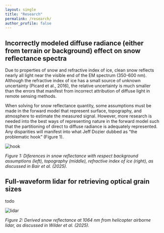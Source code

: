 ```yaml
---
layout: single
title: "Research"
permalink: /research/
author_profile: false
---
```


## Incorrectly modeled diffuse radiance (either from terrain or background) effect on snow reflectance spectra

Due to properties of snow and refractive index of ice, clean snow reflects nearly all light near the visible end of the EM spectrum (350-600 nm). Although the refractive index of ice has a small source of unknown uncertainty (Picard et al., 2016), the relative uncertainty is much smaller than the errors that manifest from incorrect attribution of diffuse light in remote sensing methods.

When solving for snow reflectance quantity, some assumptions must be made in the forward model that represent surface, topography, and atmosphere to estimate the measured signal. However, more research is needed into the best ways of representing nature in the forward model such that the partitioning of direct to diffuse radiance is adequately represented. Any disparities will manifest into what Jeff Dozier dubbed as “the problematic hook” (Figure 1). 



![hook](https://tc.copernicus.org/articles/19/2315/2025/tc-19-2315-2025-f03.png)

*Figure 1: Diferences in snow reflectance with respect background assumptions (left), topography (middle), refractive index of ice (right), as discussed in Bair et al. (2025).*



## Full-waveform lidar for retrieving optical grain sizes

todo




![lidar](https://www.frontiersin.org/files/Articles/1487776/feart-13-1487776-HTML/image_m/feart-13-1487776-g012.jpg)

*Figure 2: Derived snow reflectance at 1064 nm from helicopter airborne lidar, as discussed in Wilder et al. (2025).*
